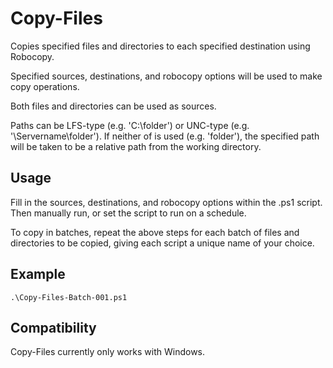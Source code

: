 # Copy-Files
Copies specified files and directories to each specified destination using Robocopy.

Specified sources, destinations, and robocopy options will be used to make copy operations.

Both files and directories can be used as sources.

Paths can be LFS-type (e.g. 'C:\folder') or UNC-type (e.g. '\\Servername\folder'). If neither of is used (e.g. 'folder'), the specified path will be taken to be a relative path from the working directory.

## Usage
Fill in the sources, destinations, and robocopy options within the .ps1 script. Then manually run, or set the script to run on a schedule.

To copy in batches, repeat the above steps for each batch of files and directories to be copied, giving each script a unique name of your choice.

## Example
`.\Copy-Files-Batch-001.ps1`

## Compatibility
Copy-Files currently only works with Windows.